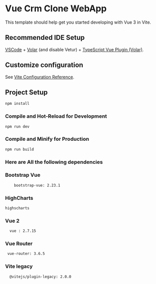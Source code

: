 # Vue Crm Clone WebApp

This template should help get you started developing with Vue 3 in Vite.

## Recommended IDE Setup

[VSCode](https://code.visualstudio.com/) + [Volar](https://marketplace.visualstudio.com/items?itemName=Vue.volar) (and disable Vetur) + [TypeScript Vue Plugin (Volar)](https://marketplace.visualstudio.com/items?itemName=Vue.vscode-typescript-vue-plugin).

## Customize configuration

See [Vite Configuration Reference](https://vitejs.dev/config/).

## Project Setup

```sh
npm install
```

### Compile and Hot-Reload for Development

```sh
npm run dev
```

### Compile and Minify for Production

```sh
npm run build
```

### Here are All the following dependencies

### Bootstrap Vue
```sh
    bootstrap-vue: 2.23.1
```
### HighCharts
```sh
highscharts
```

### Vue 2
```sh
  vue : 2.7.15
```
### Vue Router
```sh
 vue-router: 3.6.5
```
### Vite legacy
```sh
  @vitejs/plugin-legacy: 2.0.0
```
